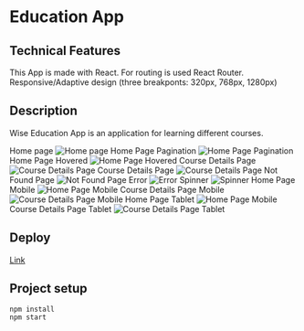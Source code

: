 # Education App

## Technical Features

This App is made with React. For routing is used React Router.
Responsive/Adaptive design (three breakponts: 320px, 768px, 1280px)

## Description

Wise Education App is an application for learning different courses.

Home page
![Home page](./assets/home-page.jpg)
Home Page Pagination
![Home Page Pagination](./assets/home-page-pagination.jpg)
Home Page Hovered
![Home Page Hovered](./assets/home-page-hovered.jpg)
Course Details Page
![Course Details Page](./assets/course-details-page.jpg)
Course Details Page
![Course Details Page](./assets/course-details-page-2.jpg)
Not Found Page
![Not Found Page](./assets/not-found-page.jpg)
Error
![Error](./assets/error.jpg)
Spinner
![Spinner](./assets/spinner.jpg)
Home Page Mobile
![Home Page Mobile](./assets/home-page-mobile.jpg)
Course Details Page Mobile
![Course Details Page Mobile](./assets/course-details-page-mobile.jpg)
Home Page Tablet
![Home Page Mobile](./assets/home-page-tablet.jpg)
Course Details Page Tablet
![Course Details Page Tablet](./assets/course-details-page-tablet.jpg)



## Deploy

[Link](https://olgamykhailova.github.io/education-app)

## Project setup

```
npm install
npm start
```